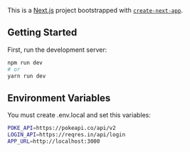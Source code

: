 This is a [Next.js](https://nextjs.org/) project bootstrapped with [`create-next-app`](https://github.com/vercel/next.js/tree/canary/packages/create-next-app).

## Getting Started

First, run the development server:

```bash
npm run dev
# or
yarn run dev
```

## Environment Variables
You must create .env.local and set this variables:
```bash
POKE_API=https://pokeapi.co/api/v2
LOGIN_API=https://reqres.in/api/login
APP_URL=http://localhost:3000
```